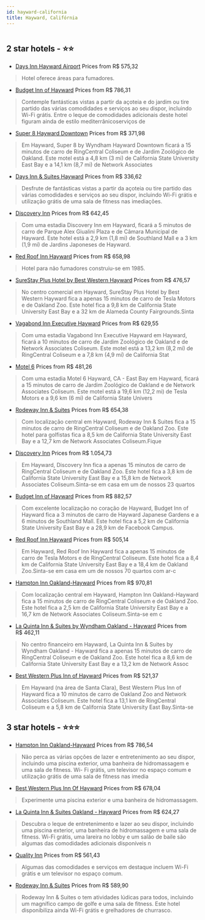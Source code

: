 ```yaml
---
id: hayward-california
title: Hayward, Califórnia
---
```


<center><img src="https://i.travelapi.com/hotels/1000000/460000/458700/458667/166398aa_z.jpg" alt="" /></center>


##  2 star hotels - ⭐️⭐️

-    [Days Inn Hayward Airport](https://www.hurb.com/br/aud/https://www.hurb.com/br/hotels/hayward/days-inn-hayward-airport-HT-PQVH?cmp=18055) Prices from R$ 575,32
   > Hotel oferece áreas para fumadores.
-    [Budget Inn of Hayward](https://www.hurb.com/br/aud/https://www.hurb.com/br/hotels/hayward/budget-inn-of-hayward-HT-HJNG?cmp=18055) Prices from R$ 786,31
   > Contemple fantásticas vistas a partir da açoteia e do jardim ou tire partido das várias comodidades e serviços ao seu dispor, incluindo Wi-Fi grátis. Entre o leque de comodidades adicionais deste hotel figuram ainda de estilo mediterrânicoserviços de
-    [Super 8 Hayward Downtown](https://www.hurb.com/br/aud/https://www.hurb.com/br/hotels/hayward/super-8-hayward-downtown-HT-0Z08?cmp=18055) Prices from R$ 371,98
   > Em Hayward, Super 8 by Wyndham Hayward Downtown ficará a 15 minutos de carro de RingCentral Coliseum e de Jardim Zoológico de Oakland. Este motel está a 4,8 km (3 mi) de California State University East Bay e a 14,1 km (8,7 mi) de Network Associates 
-    [Days Inn & Suites Hayward](https://www.hurb.com/br/aud/https://www.hurb.com/br/hotels/hayward/days-inn-suites-hayward-HT-V4TF?cmp=18055) Prices from R$ 336,62
   > Desfrute de fantásticas vistas a partir da açoteia ou tire partido das várias comodidades e serviços ao seu dispor, incluindo Wi-Fi grátis e utilização grátis de uma sala de fitness nas imediações.
-    [Discovery Inn](https://www.hurb.com/br/aud/https://www.hurb.com/br/hotels/hayward/discovery-inn-HT-6K22?cmp=18055) Prices from R$ 642,45
   > Com uma estadia Discovery Inn em Hayward, ficará a 5 minutos de carro de Parque Alex Giualini Plaza e de Câmara Municipal de Hayward. Este hotel está a 2,9 km (1,8 mi) de Southland Mall e a 3 km (1,9 mi) de Jardins Japoneses de Hayward.
-    [Red Roof Inn Hayward](https://www.hurb.com/br/aud/https://www.hurb.com/br/hotels/hayward/red-roof-inn-hayward-HT-6YNO?cmp=18055) Prices from R$ 658,98
   > Hotel para não fumadores construiu-se em 1985.
-    [SureStay Plus Hotel by Best Western Hayward](https://www.hurb.com/br/aud/https://www.hurb.com/br/hotels/hayward/surestay-plus-hotel-by-best-western-hayward-HT-C80G?cmp=18055) Prices from R$ 476,57
   > No centro comercial em Hayward, SureStay Plus Hotel by Best Western Hayward fica a apenas 15 minutos de carro de Tesla Motors e de Oakland Zoo.  Este hotel fica a 9,8 km de California State University East Bay e a 32 km de Alameda County Fairgrounds.Sinta
-    [Vagabond Inn Executive Hayward](https://www.hurb.com/br/aud/https://www.hurb.com/br/hotels/hayward/vagabond-inn-executive-hayward-HT-8IF3?cmp=18055) Prices from R$ 629,55
   > Com uma estadia Vagabond Inn Executive Hayward em Hayward, ficará a 10 minutos de carro de Jardim Zoológico de Oakland e de Network Associates Coliseum. Este motel está a 13,2 km (8,2 mi) de RingCentral Coliseum e a 7,8 km (4,9 mi) de California Stat
-    [Motel 6](https://www.hurb.com/br/aud/https://www.hurb.com/br/hotels/hayward/motel-6-HT-DUDM?cmp=18055) Prices from R$ 481,26
   > Com uma estadia Motel 6 Hayward, CA - East Bay em Hayward, ficará a 15 minutos de carro de Jardim Zoológico de Oakland e de Network Associates Coliseum. Este motel está a 19,6 km (12,2 mi) de Tesla Motors e a 9,6 km (6 mi) de California State Univers
-    [Rodeway Inn & Suites](https://www.hurb.com/br/aud/https://www.hurb.com/br/hotels/hayward/rodeway-inn-suites-HT-5XK3?cmp=18055) Prices from R$ 654,38
   > Com localização central em Hayward, Rodeway Inn & Suites fica a 15 minutos de carro de RingCentral Coliseum e de Oakland Zoo.  Este hotel para golfistas fica a 8,5 km de California State University East Bay e a 12,7 km de Network Associates Coliseum.Fique
-    [Discovery Inn](https://www.hurb.com/br/aud/https://www.hurb.com/br/hotels/hayward/discovery-inn-HT-F60O?cmp=18055) Prices from R$ 1.054,73
   > Em Hayward, Discovery Inn fica a apenas 15 minutos de carro de RingCentral Coliseum e de Oakland Zoo.  Este hotel fica a 3,8 km de California State University East Bay e a 15,8 km de Network Associates Coliseum.Sinta-se em casa em um de nossos 23 quartos 
-    [Budget Inn of Hayward](https://www.hurb.com/br/aud/https://www.hurb.com/br/hotels/hayward/budget-inn-of-hayward-HT-9ZO9?cmp=18055) Prices from R$ 882,57
   > Com excelente localização no coração de Hayward, Budget Inn of Hayward fica a 3 minutos de carro de Hayward Japanese Gardens e a 6 minutos de Southland Mall.  Este hotel fica a 5,2 km de California State University East Bay e a 28,9 km de Facebook Campus.
-    [Red Roof Inn Hayward](https://www.hurb.com/br/aud/https://www.hurb.com/br/hotels/hayward/red-roof-inn-hayward-HT-IBFQ?cmp=18055) Prices from R$ 505,14
   > Em Hayward, Red Roof Inn Hayward fica a apenas 15 minutos de carro de Tesla Motors e de RingCentral Coliseum.  Este hotel fica a 8,4 km de California State University East Bay e a 18,4 km de Oakland Zoo.Sinta-se em casa em um de nossos 70 quartos com ar-c
-    [Hampton Inn Oakland-Hayward](https://www.hurb.com/br/aud/https://www.hurb.com/br/hotels/hayward/hampton-inn-oakland-hayward-HT-W3P8?cmp=18055) Prices from R$ 970,81
   > Com localização central em Hayward, Hampton Inn Oakland-Hayward fica a 15 minutos de carro de RingCentral Coliseum e de Oakland Zoo.  Este hotel fica a 2,5 km de California State University East Bay e a 16,7 km de Network Associates Coliseum.Sinta-se em c
-    [La Quinta Inn & Suites by Wyndham Oakland - Hayward](https://www.hurb.com/br/aud/https://www.hurb.com/br/hotels/hayward/la-quinta-inn-suites-by-wyndham-oakland-hayward-HT-IFLF?cmp=18055) Prices from R$ 462,11
   > No centro financeiro em Hayward, La Quinta Inn & Suites by Wyndham Oakland - Hayward fica a apenas 15 minutos de carro de RingCentral Coliseum e de Oakland Zoo.  Este hotel fica a 8,6 km de California State University East Bay e a 13,2 km de Network Assoc
-    [Best Western Plus Inn of Hayward](https://www.hurb.com/br/aud/https://www.hurb.com/br/hotels/hayward/best-western-plus-inn-of-hayward-HT-QQT5?cmp=18055) Prices from R$ 521,37
   > Em Hayward (na área de Santa Clara), Best Western Plus Inn of Hayward fica a 10 minutos de carro de Oakland Zoo and Network Associates Coliseum.  Este hotel fica a 13,1 km de RingCentral Coliseum e a 5,8 km de California State University East Bay.Sinta-se

##  3 star hotels - ⭐️⭐️⭐️

-    [Hampton Inn Oakland-Hayward](https://www.hurb.com/br/aud/https://www.hurb.com/br/hotels/hayward/hampton-inn-oakland-hayward-HT-MRNY?cmp=18055) Prices from R$ 786,54
   > Não perca as várias opções de lazer e entretenimento ao seu dispor, incluindo uma piscina exterior, uma banheira de hidromassagem e uma sala de fitness. Wi- Fi grátis, um televisor no espaço comum e utilização grátis de uma sala de fitness nas imedia
-    [Best Western Plus Inn Of Hayward](https://www.hurb.com/br/aud/https://www.hurb.com/br/hotels/hayward/best-western-plus-inn-of-hayward-HT-5T56?cmp=18055) Prices from R$ 678,04
   > Experimente uma piscina exterior e uma banheira de hidromassagem.
-    [La Quinta Inn & Suites Oakland - Hayward](https://www.hurb.com/br/aud/https://www.hurb.com/br/hotels/hayward/la-quinta-inn-suites-oakland-hayward-HT-S857?cmp=18055) Prices from R$ 624,27
   > Descubra o leque de entretenimento e lazer ao seu dispor, incluindo uma piscina exterior, uma banheira de hidromassagem e uma sala de fitness. Wi-Fi grátis, uma lareira no lobby e um salão de baile são algumas das comodidades adicionais disponíveis n
-    [Quality Inn](https://www.hurb.com/br/aud/https://www.hurb.com/br/hotels/hayward/quality-inn-HT-4C2W?cmp=18055) Prices from R$ 561,43
   > Algumas das comodidades e serviços em destaque incluem Wi-Fi grátis e um televisor no espaço comum.
-    [Rodeway Inn & Suites](https://www.hurb.com/br/aud/https://www.hurb.com/br/hotels/hayward/rodeway-inn-suites-HT-LEQE?cmp=18055) Prices from R$ 589,90
   > Rodeway Inn & Suites o tem atividades lúdicas para todos, incluindo um magnífico campo de golfe e uma sala de fitness. Este hotel disponibiliza ainda Wi-Fi grátis e grelhadores de churrasco.

